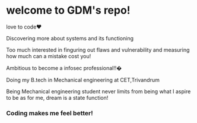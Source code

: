 # welcome to GDM's repo! 

 
 
 love to code❤


Discovering more about systems and its functioning

Too much interested in finguring out flaws and vulnerability and measuring how much can a mistake cost you!




Ambitious to become a infosec professional!!�
 
 

Doing my B.tech in Mechanical engineering at CET,Trivandrum

Being Mechanical engineering student never limits from being what I aspire to be as for me, dream is a state function!

### Coding makes me feel  better!
